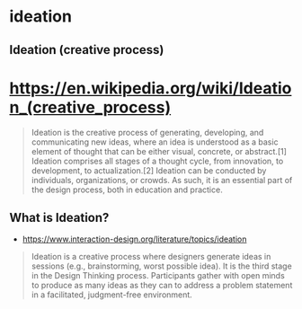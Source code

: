 # ideation

## Ideation (creative process)

# https://en.wikipedia.org/wiki/Ideation_(creative_process)


> Ideation is the creative process of generating, developing, and communicating new ideas, where an idea is understood as a basic element of thought that can be either visual, concrete, or abstract.[1] Ideation comprises all stages of a thought cycle, from innovation, to development, to actualization.[2] Ideation can be conducted by individuals, organizations, or crowds. As such, it is an essential part of the design process, both in education and practice.

## What is Ideation?

* https://www.interaction-design.org/literature/topics/ideation

> Ideation is a creative process where designers generate ideas in sessions (e.g., brainstorming, worst possible idea). It is the third stage in the Design Thinking process. Participants gather with open minds to produce as many ideas as they can to address a problem statement in a facilitated, judgment-free environment.
